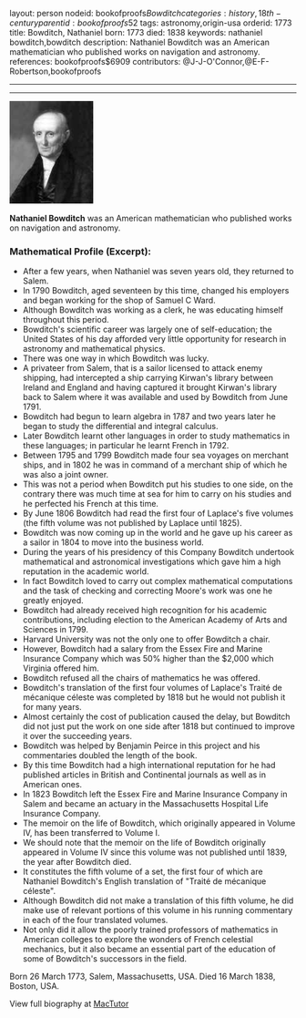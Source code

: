 layout: person
nodeid: bookofproofs$Bowditch
categories: history,18th-century
parentid: bookofproofs$52
tags: astronomy,origin-usa
orderid: 1773
title: Bowditch, Nathaniel
born: 1773
died: 1838
keywords: nathaniel bowditch,bowditch
description: Nathaniel Bowditch was an American mathematician who published works on navigation and astronomy.
references: bookofproofs$6909
contributors: @J-J-O'Connor,@E-F-Robertson,bookofproofs

---



---

![Bowditch.jpg](https://github.com/bookofproofs/bookofproofs.github.io/blob/main/_sources/_assets/images/portraits/Bowditch.jpg?raw=true)

**Nathaniel Bowditch** was an American mathematician who published works on navigation and astronomy.

### Mathematical Profile (Excerpt):
* After a few years, when Nathaniel was seven years old, they returned to Salem.
* In 1790 Bowditch, aged seventeen by this time, changed his employers and began working for the shop of Samuel C Ward.
* Although Bowditch was working as a clerk, he was educating himself throughout this period.
* Bowditch's scientific career was largely one of self-education; the United States of his day afforded very little opportunity for research in astronomy and mathematical physics.
* There was one way in which Bowditch was lucky.
* A privateer from Salem, that is a sailor licensed to attack enemy shipping, had intercepted a ship carrying Kirwan's library between Ireland and England and having captured it brought Kirwan's library back to Salem where it was available and used by Bowditch from June 1791.
* Bowditch had begun to learn algebra in 1787 and two years later he began to study the differential and integral calculus.
* Later Bowditch learnt other languages in order to study mathematics in these languages; in particular he learnt French in 1792.
* Between 1795 and 1799 Bowditch made four sea voyages on merchant ships, and in 1802 he was in command of a merchant ship of which he was also a joint owner.
* This was not a period when Bowditch put his studies to one side, on the contrary there was much time at sea for him to carry on his studies and he perfected his French at this time.
* By June 1806 Bowditch had read the first four of Laplace's five volumes (the fifth volume was not published by Laplace until 1825).
* Bowditch was now coming up in the world and he gave up his career as a sailor in 1804 to move into the business world.
* During the years of his presidency of this Company Bowditch undertook mathematical and astronomical investigations which gave him a high reputation in the academic world.
* In fact Bowditch loved to carry out complex mathematical computations and the task of checking and correcting Moore's work was one he greatly enjoyed.
* Bowditch had already received high recognition for his academic contributions, including election to the American Academy of Arts and Sciences in 1799.
* Harvard University was not the only one to offer Bowditch a chair.
* However, Bowditch had a salary from the Essex Fire and Marine Insurance Company which was 50% higher than the $2,000 which Virginia offered him.
* Bowditch refused all the chairs of mathematics he was offered.
* Bowditch's translation of the first four volumes of Laplace's Traité de mécanique céleste was completed by 1818 but he would not publish it for many years.
* Almost certainly the cost of publication caused the delay, but Bowditch did not just put the work on one side after 1818 but continued to improve it over the succeeding years.
* Bowditch was helped by Benjamin Peirce in this project and his commentaries doubled the length of the book.
* By this time Bowditch had a high international reputation for he had published articles in British and Continental journals as well as in American ones.
* In 1823 Bowditch left the Essex Fire and Marine Insurance Company in Salem and became an actuary in the Massachusetts Hospital Life Insurance Company.
* The memoir on the life of Bowditch, which originally appeared in Volume IV, has been transferred to Volume I.
* We should note that the memoir on the life of Bowditch originally appeared in Volume IV since this volume was not published until 1839, the year after Bowditch died.
* It constitutes the fifth volume of a set, the first four of which are Nathaniel Bowditch's English translation of "Traité de mécanique céleste".
* Although Bowditch did not make a translation of this fifth volume, he did make use of relevant portions of this volume in his running commentary in each of the four translated volumes.
* Not only did it allow the poorly trained professors of mathematics in American colleges to explore the wonders of French celestial mechanics, but it also became an essential part of the education of some of Bowditch's successors in the field.

Born 26 March 1773, Salem, Massachusetts, USA. Died 16 March 1838, Boston, USA.

View full biography at [MacTutor](https://mathshistory.st-andrews.ac.uk/Biographies/Bowditch/)
